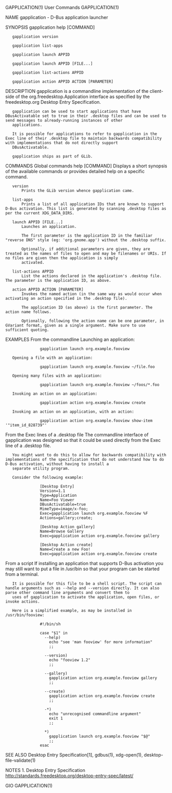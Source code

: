 GAPPLICATION(1)                                                                              User Commands                                                                             GAPPLICATION(1)

NAME
       gapplication - D-Bus application launcher

SYNOPSIS
       gapplication help [COMMAND]

       gapplication version

       gapplication list-apps

       gapplication launch APPID

       gapplication launch APPID [FILE...]

       gapplication list-actions APPID

       gapplication action APPID ACTION [PARAMETER]

DESCRIPTION
       gapplication is a commandline implementation of the client-side of the org.freedesktop.Application interface as specified by the freedesktop.org Desktop Entry Specification.

       gapplication can be used to start applications that have DBusActivatable set to true in their .desktop files and can be used to send messages to already-running instances of other
       applications.

       It is possible for applications to refer to gapplication in the Exec line of their .desktop file to maintain backwards compatibility with implementations that do not directly support
       DBusActivatable.

       gapplication ships as part of GLib.

COMMANDS
   Global commands
       help [COMMAND]
           Displays a short synopsis of the available commands or provides detailed help on a specific command.

       version
           Prints the GLib version whence gapplication came.

       list-apps
           Prints a list of all application IDs that are known to support D-Bus activation. This list is generated by scanning .desktop files as per the current XDG_DATA_DIRS.

       launch APPID [FILE...]
           Launches an application.

           The first parameter is the application ID in the familiar "reverse DNS" style (eg: 'org.gnome.app') without the .desktop suffix.

           Optionally, if additional parameters are given, they are treated as the names of files to open and may be filenames or URIs. If no files are given then the application is simply
           activated.

       list-actions APPID
           List the actions declared in the application's .desktop file. The parameter is the application ID, as above.

       action APPID ACTION [PARAMETER]
           Invokes the named action (in the same way as would occur when activating an action specified in the .desktop file).

           The application ID (as above) is the first parameter. The action name follows.

           Optionally, following the action name can be one parameter, in GVariant format, given as a single argument. Make sure to use sufficient quoting.

EXAMPLES
   From the commandline
       Launching an application:

                   gapplication launch org.example.fooview

       Opening a file with an application:

                   gapplication launch org.example.fooview ~/file.foo

       Opening many files with an application:

                   gapplication launch org.example.fooview ~/foos/*.foo

       Invoking an action on an application:

                   gapplication action org.example.fooview create

       Invoking an action on an application, with an action:

                   gapplication action org.example.fooview show-item '"item_id_828739"'

   From the Exec lines of a .desktop file
       The commandline interface of gapplication was designed so that it could be used directly from the Exec line of a .desktop file.

       You might want to do this to allow for backwards compatibility with implementations of the specification that do not understand how to do D-Bus activation, without having to install a
       separate utility program.

       Consider the following example:

                   [Desktop Entry]
                   Version=1.1
                   Type=Application
                   Name=Foo Viewer
                   DBusActivatable=true
                   MimeType=image/x-foo;
                   Exec=gapplication launch org.example.fooview %F
                   Actions=gallery;create;

                   [Desktop Action gallery]
                   Name=Browse Gallery
                   Exec=gapplication action org.example.fooview gallery

                   [Desktop Action create]
                   Name=Create a new Foo!
                   Exec=gapplication action org.example.fooview create

   From a script
       If installing an application that supports D-Bus activation you may still want to put a file in /usr/bin so that your program can be started from a terminal.

       It is possible for this file to be a shell script. The script can handle arguments such as --help and --version directly. It can also parse other command line arguments and convert them to
       uses of gapplication to activate the application, open files, or invoke actions.

       Here is a simplified example, as may be installed in /usr/bin/fooview:

                   #!/bin/sh

                   case "$1" in
                     --help)
                       echo "see 'man fooview' for more information"
                       ;;

                     --version)
                       echo "fooview 1.2"
                       ;;

                     --gallery)
                       gapplication action org.example.fooview gallery
                       ;;

                     --create)
                       gapplication action org.example.fooview create
                       ;;

                     -*)
                       echo "unrecognised commandline argument"
                       exit 1
                       ;;

                     *)
                       gapplication launch org.example.fooview "$@"
                       ;;
                   esac

SEE ALSO
       Desktop Entry Specification[1], gdbus(1), xdg-open(1), desktop-file-validate(1)

NOTES
        1. Desktop Entry Specification
           http://standards.freedesktop.org/desktop-entry-spec/latest/

GIO                                                                                                                                                                                    GAPPLICATION(1)
